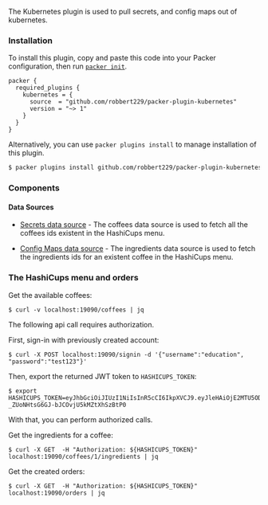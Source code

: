 The Kubernetes plugin is used to pull secrets, and config maps out of kubernetes.

### Installation

To install this plugin, copy and paste this code into your Packer configuration, then run [`packer init`](https://www.packer.io/docs/commands/init).

```hcl
packer {
  required_plugins {
    kubernetes = {
      source  = "github.com/robbert229/packer-plugin-kubernetes"
      version = "~> 1"
    }
  }
}
```

Alternatively, you can use `packer plugins install` to manage installation of this plugin.

```sh
$ packer plugins install github.com/robbert229/packer-plugin-kubernetes
```

### Components


#### Data Sources

- [Secrets data source](/packer/integrations/hashicorp/hashicups/latest/components/data-source/coffees) - The coffees data source is used to
  fetch all the coffees ids existent in the HashiCups menu.

- [Config Maps data source](/packer/integrations/hashicorp/hashicups/latest/components/data-source/ingredients) - The ingredients data source is used to
  fetch the ingredients ids for an existent coffee in the HashiCups menu.

### The HashiCups menu and orders

Get the available coffees:
```shell
$ curl -v localhost:19090/coffees | jq
```

The following api call requires authorization.

First, sign-in with previously created account:
```shell
$ curl -X POST localhost:19090/signin -d '{"username":"education", "password":"test123"}'
```

Then, export the returned JWT token to `HASHICUPS_TOKEN`:
```shell
$ export HASHICUPS_TOKEN=eyJhbGciOiJIUzI1NiIsInR5cCI6IkpXVCJ9.eyJleHAiOjE2MTU5ODcxNzgsInVzZXJfaWQiOjEsInVzZXJuYW1lIjoiZWR1Y2F0aW9uIn0.VJQXoxror-_ZUoNHtsG6GJ-bJCOvjU5kMZtXhSzBtP0
```
With that, you can perform authorized calls.

Get the ingredients for a coffee:

````shell
$ curl -X GET  -H "Authorization: ${HASHICUPS_TOKEN}" localhost:19090/coffees/1/ingredients | jq
````

Get the created orders:
```shell
$ curl -X GET  -H "Authorization: ${HASHICUPS_TOKEN}" localhost:19090/orders | jq
```
